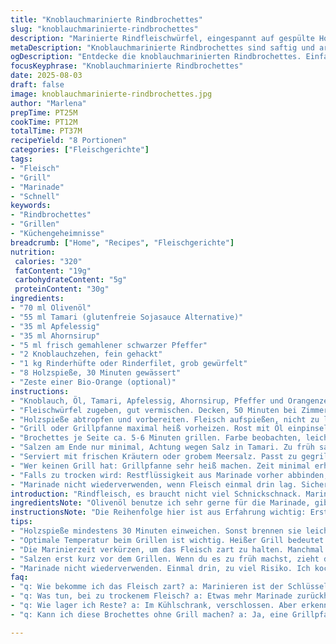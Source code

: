 ```yaml
---
title: "Knoblauchmarinierte Rindbrochettes"
slug: "knoblauchmarinierte-rindbrochettes"
description: "Marinierte Rindfleischwürfel, eingespannt auf gespülte Holzspieße, gegrillt über starker Hitze bis rosa. Verzicht auf Sojasauce, stattdessen Tamari, zudem Ahornsirup statt brauner Zucker. Mit Zitrusschale für frischen Kick. Perfekt für schnelle Grillabende, kein Ei, keine Milchprodukte, keine Nüsse."
metaDescription: "Knoblauchmarinierte Rindbrochettes sind saftig und aromatisch, perfekt für den Grillabend mit vielen Freunden."
ogDescription: "Entdecke die knoblauchmarinierten Rindbrochettes. Einfacher Genuss mit fruchtiger Note, ideal für den Grill."
focusKeyphrase: "Knoblauchmarinierte Rindbrochettes"
date: 2025-08-03
draft: false
image: knoblauchmarinierte-rindbrochettes.jpg
author: "Marlena"
prepTime: PT25M
cookTime: PT12M
totalTime: PT37M
recipeYield: "8 Portionen"
categories: ["Fleischgerichte"]
tags:
- "Fleisch"
- "Grill"
- "Marinade"
- "Schnell"
keywords:
- "Rindbrochettes"
- "Grillen"
- "Küchengeheimnisse"
breadcrumb: ["Home", "Recipes", "Fleischgerichte"]
nutrition: 
 calories: "320"
 fatContent: "19g"
 carbohydrateContent: "5g"
 proteinContent: "30g"
ingredients:
- "70 ml Olivenöl"
- "55 ml Tamari (glutenfreie Sojasauce Alternative)"
- "35 ml Apfelessig"
- "35 ml Ahornsirup"
- "5 ml frisch gemahlener schwarzer Pfeffer"
- "2 Knoblauchzehen, fein gehackt"
- "1 kg Rinderhüfte oder Rinderfilet, grob gewürfelt"
- "8 Holzspieße, 30 Minuten gewässert"
- "Zeste einer Bio-Orange (optional)"
instructions:
- "Knoblauch, Öl, Tamari, Apfelessig, Ahornsirup, Pfeffer und Orangenzeste in großer Schüssel vermengen. Ausprobiert: Verzicht auf Zucker macht Marinade frischer, Ahornsirup bringt karamellige Note, ohne zu kleben."
- "Fleischwürfel zugeben, gut vermischen. Decken, 50 Minuten bei Zimmertemperatur ziehen lassen – mein Trick: kürzere Zeit als bei Spareribs, sonst zerfallen die Fasern."
- "Holzspieße abtropfen und vorbereiten. Fleisch aufspießen, nicht zu locker, sonst drehen sie sich beim Grillen."
- "Grill oder Grillpfanne maximal heiß vorheizen. Rost mit Öl einpinseln, nichts klebt so schnell wie mageres Rind ohne Fett. Brutzeln hören, Fleisch soll beim ersten Kontakt zucken."
- "Brochettes je Seite ca. 5-6 Minuten grillen. Farbe beobachten, leicht knusprige Stellen, innen rosa, leicht weich. Fingerprobe: Fleisch federt unter leichtem Druck zurück? Gut. Blutig: noch zu roh."
- "Salzen am Ende nur minimal, Achtung wegen Salz in Tamari. Zu früh salzen kann Flüssigkeit ziehen und zäh machen."
- "Serviert mit frischen Kräutern oder grobem Meersalz. Passt zu gegrilltem Gemüse oder schlichtem Baguette."
- "Wer keinen Grill hat: Grillpfanne sehr heiß machen. Zeit minimal erhöhen, da indirekte Hitze fehlt. Pfanne gut einölen."
- "Falls zu trocken wird: Restflüssigkeit aus Marinade vorher abbinden, dann leicht mit Pinsel auftragen vor dem Grillen. Auch guter Trick zum Nachwürzen."
- "Marinade nicht wiederverwenden, wenn Fleisch einmal drin lag. Sicherheitsrisiko, sonst im Notfall kurz aufkochen."
introduction: "Rindfleisch, es braucht nicht viel Schnickschnack. Marinade auf Knoblauch-Öl-Basis, mit fruchtiger Orangenzeste statt Zucker, das bringt mehr Tiefe. Sojasauce schneide ich oft raus, wegen Salz – Tamari eine bessere Wahl für mich, ebenfalls glutenfrei. Fleisch in Würfel, dann ab aufs Feuer. Ich lerne jedes Mal: weniger ist mehr bei der Garzeit. Fleisch soll saftig bleiben, nicht durchgebraten wie Schuhsohle. Wer wie ich kein Fan von ewiger Mariniererei ist – 50 Minuten reichen locker, vor allem bei Filetstücken. Holzspieße einweichen, verhindert Feuerfunken und kaputte Spieße. Beim Grillen: lieber hören auf Zischen und Brutzeln als auf Uhr. Farbe und Gefühl zeigen die richtige Garstufe. Salzen immer zum Schluss, sonst trocknet es aus. Für alle ohne Grill: Pfanne tut’s auch mit ordentlich Hitze. Wichtig bei mir: direkt heiß und gute Ölmenge. Das meiste verbrennt schnell, da heißt es aufpassen. Ergebnisse waren oft zäh, bis ich gelernt habe, Fleisch nur kurz, aber intensiv zu grillen. Tunken in Marinade? Nein, weg damit, sonst schmort es und verliert Biss. Die Orangenzeste in der Marinade ein ungewöhnlicher Kniff, frischer Hauch, nicht zu süß. Suchtgefahr beim ersten Biss."
ingredientsNote: "Olivenöl benutze ich sehr gerne für die Marinade, gibt guten Geschmack ohne zu dominieren. Tamari statt Sojasauce, da viel sauberer im Geschmack ist und weniger künstlich, dazu glutenfrei. Apfelessig als milder Säuregeber, Essig kitzelt Fleischfasern auf, macht zart, deswegen nicht weglassen. Ahornsirup ersetzt braunen Zucker – nicht nur süß, sondern auch leichte Karamellnote und natürlicher. Pfeffer immer frisch gemahlen, der macht hier viel aus. Knoblauch, fein gehackt, verströmt Flavour, zu grob reibt man sich später Zahnfleisch. Orangenzeste gebe ich meist nur eins, macht den Unterschied, nicht zu viel, sonst bitter. Rinderhüfte ist gut zum Grillen, saftig aber nicht zu fettig. Alternative Rinderfilet bringt Zartheit, aber etwas teurer. Die Spieße richtig einweichen ist Pflicht, sonst zerreißt Holz beim Grillen oder brennt. Vorbereitung ist alles, gerade bei so wenigen Zutaten."
instructionsNote: "Die Reihenfolge hier ist aus Erfahrung wichtig: Erst die Marinade ansetzen, danach Fleisch rein und nicht ewig marinieren lassen, sonst wird es matschig. Ich habe früher Fleisch über Nacht mariniert, Ergebnis fast breiig, nicht saftig mehr. Zimmertemperatur hilft bei schnellem Grillen, Fleisch gart gleichmäßiger. Nicht vergessen, Holzspieße einzuweichen mind. 30 Minuten, sonst Gefahr von Verbrennungen am Grill. Beim Aufspießen locker, aber nicht zu locker, damit es nicht runterfällt. Grill oder Pfanne richtig heiß machen, den harten Zischton suchen, der zeigt: Hitze da. Öl auf den Rost, sonst klebt das mageres Rind schnell fest. Grillzeit variabel, ich verlasse mich auf Farbe und Gefühl, nicht auf Timer. Salzen erst ganz zum Schluss. Fertige Brochettes schmecken am besten direkt vom Grill, warm wie sie sind. Extras: Marinade nicht wiederverwenden, Fleisch soll nicht wässern. Bei Problemen mit zähem Fleisch hilft etwas Zitronensaft im Marinieransatz, schont Textur. Kein Öl sparen, sonst kein Braten, kein Knistern. Der Trick mit Orangenzeste hebt alles vom Alltäglichen ab, probiere das unbedingt."
tips:
- "Holzspieße mindestens 30 Minuten einweichen. Sonst brennen sie leicht an. Ich habe die Erfahrung gemacht, dass wenn du es vergisst, die Spieße schnell reißen können."
- "Optimale Temperatur beim Grillen ist wichtig. Heißer Grill bedeutet mehr Geschmack. Ich schaue auf das Zischen und Brutzeln, das zeigt mir, dass es bereit ist."
- "Die Marinierzeit verkürzen, um das Fleisch zart zu halten. Manchmal lassen wir es zu lang, und dann wird es nicht mehr saftig. Nehme das Filetstück, das ist zarter."
- "Salzen erst kurz vor dem Grillen. Wenn du es zu früh machst, zieht das Wasser raus. Ich mache es immer am Ende, so bleibt es saftig. Eine weitere Überlegung ist, weniger Tamari zu verwenden, wenn das Fleisch stark gewürzt ist."
- "Marinade nicht wiederverwenden. Einmal drin, zu viel Risiko. Ich koche sie gerne kurz auf, wenn ich eine Sauce daraus machen will. Es geht auch um Sicherheit. Gut umrühren, dann sparst du dir die Klumpen."
faq:
- "q: Wie bekomme ich das Fleisch zart? a: Marinieren ist der Schlüssel. Verwende weniger Zeit. Tamari und Ahornsirup helfen. Zudem gut einweichen."
- "q: Was tun, bei zu trockenem Fleisch? a: Etwas mehr Marinade zurückhalten. Vor dem Grillen auftragen. Gute Methode. Vielleicht auch Zitronensaft reinbringen."
- "q: Wie lager ich Reste? a: Im Kühlschrank, verschlossen. Aber erkenne die Zeit. Nach 2 Tagen ist das Fleisch nicht mehr das Beste. Ich würde es schnell verarbeiten."
- "q: Kann ich diese Brochettes ohne Grill machen? a: Ja, eine Grillpfanne ist eine Option. Richtig heiß machen. Achte auf die richtige Ölmenge, die Hitze muss stimmen."

---
```


